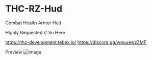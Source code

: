 # THC-RZ-Hud
Combat Health Armor Hud

Highly Requested // So Here

https://thc-development.tebex.io/
https://discord.gg/wquuewzZMF

Preview ![image](https://user-images.githubusercontent.com/88347509/158837709-dd942f92-d738-4915-8748-9bacf079e564.png)

